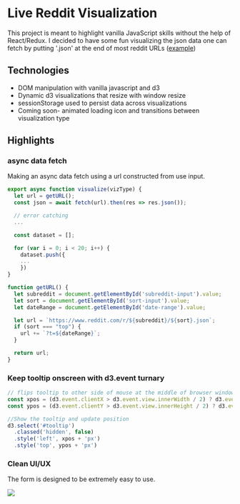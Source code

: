 # Live Reddit Visualization

This project is meant to highlight vanilla JavaScript skills without the help of React/Redux. I decided to have some fun visualizing the json data one can fetch by putting '.json' at the end of most reddit URLs ([example](https://www.reddit.com/hot.json))

## Technologies
* DOM manipulation with vanilla javascript and d3
* Dynamic d3 visualizations that resize with window resize
* sessionStorage used to persist data across visualizations
* Coming soon- animated loading icon and transitions between visualization type

## Highlights

### async data fetch
Making an async data fetch using a url constructed from use input.

```javascript
export async function visualize(vizType) {
  let url = getURL();
  const json = await fetch(url).then(res => res.json());

  // error catching
  ...

  const dataset = [];

  for (var i = 0; i < 20; i++) {
    dataset.push({
    ...
    })
}

function getURL() {
  let subreddit = document.getElementById('subreddit-input').value;
  let sort = document.getElementById('sort-input').value;
  let dateRange = document.getElementById('date-range').value;

  let url = `https://www.reddit.com/r/${subreddit}/${sort}.json`;
  if (sort === "top") {
    url += `?t=${dateRange}`;
  }

  return url;
}
```

### Keep tooltip onscreen with d3.event turnary
```javascript
// flips tooltip to other side of mouse at the middle of browser window
const xpos = (d3.event.clientX > d3.event.view.innerWidth / 2) ? d3.event.offsetX - tooltipWidth : d3.event.offsetX;
const ypos = (d3.event.clientY > d3.event.view.innerHeight / 2) ? d3.event.offsetY - tooltipHeight : d3.event.offsetY;

//Show the tooltip and update position
d3.select('#tooltip')
  .classed('hidden', false)
  .style('left', xpos + 'px')
  .style('top', ypos + 'px')
```

### Clean UI/UX
The form is designed to be extremely easy to use.

![](https://github.com/MasonChinkin/redditVisualization/blob/master/dist/ui.gif?raw=true)

